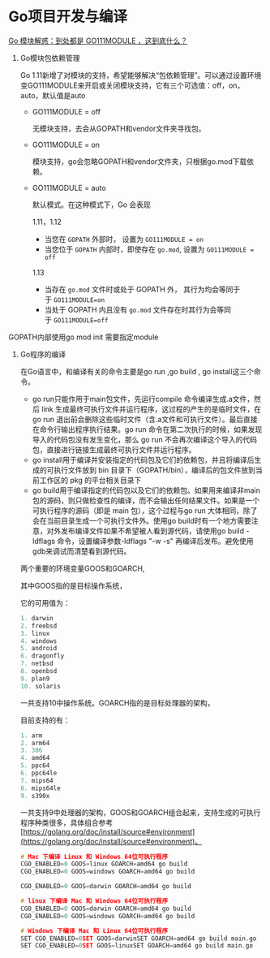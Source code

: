 # Go项目开发与编译

[Go 模块解惑：到处都是 GO111MODULE ，这到底什么？](https://learnku.com/go/t/39086)

1. Go模块包依赖管理

    Go 1.11新增了对模块的支持，希望能够解决“包依赖管理”。可以通过设置环境变GO111MODULE来开启或关闭模块支持，它有三个可选值：off，on，auto，默认值是auto

    - GO111MODULE = off

        无模块支持，去会从GOPATH和vendor文件夹寻找包。

    - GO111MODULE = on

        模块支持，go会忽略GOPATH和vendor文件夹，只根据go.mod下载依赖。

    - GO111MODULE = auto

        默认模式。在这种模式下，Go 会表现

        1.11，1.12

        - 当您在 `GOPATH` 外部时， 设置为 `GO111MODULE = on`
        - 当您位于 `GOPATH` 内部时，即使存在 `go.mod`, 设置为 `GO111MODULE = off`

        1.13

        - 当存在 `go.mod` 文件时或处于 GOPATH 外， 其行为均会等同于于 `GO111MODULE=on`
        - 当处于 GOPATH 内且没有 `go.mod` 文件存在时其行为会等同于 `GO111MODULE=off`

GOPATH内部使用go mod init 需要指定module

1. Go程序的编译

    在Go语言中，和编译有关的命令主要是go run ,go build , go install这三个命令。

    - go run只能作用于main包文件，先运行compile 命令编译生成.a文件，然后 link 生成最终可执行文件并运行程序，这过程的产生的是临时文件，在go run 退出前会删除这些临时文件（含.a文件和可执行文件）。最后直接在命令行输出程序执行结果。go run 命令在第二次执行的时候，如果发现导入的代码包没有发生变化，那么 go run 不会再次编译这个导入的代码包，直接进行链接生成最终可执行文件并运行程序。
    - go install用于编译并安装指定的代码包及它们的依赖包，并且将编译后生成的可执行文件放到 bin 目录下（GOPATH/bin），编译后的包文件放到当前工作区的 pkg 的平台相关目录下
    - go build用于编译指定的代码包以及它们的依赖包。如果用来编译非main包的源码，则只做检查性的编译，而不会输出任何结果文件。如果是一个可执行程序的源码（即是 main 包），这个过程与go run 大体相同，除了会在当前目录生成一个可执行文件外。使用go build时有一个地方需要注意，对外发布编译文件如果不希望被人看到源代码，请使用go build -ldflags 命令，设置编译参数-ldflags "-w -s" 再编译后发布。避免使用gdb来调试而清楚看到源代码。

    两个重要的环境变量GOOS和GOARCH,

    其中GOOS指的是目标操作系统，

    它的可用值为：

    ```c
    1. darwin
    2. freebsd
    3. linux
    4. windows
    5. android
    6. dragonfly
    7. netbsd
    8. openbsd
    9. plan9
    10. solaris
    ```

    一共支持10中操作系统。GOARCH指的是目标处理器的架构，

    目前支持的有：

    ```c
    1. arm
    2. arm64
    3. 386
    4. amd64
    5. ppc64
    6. ppc64le
    7. mips64
    8. mips64le
    9. s390x
    ```

    一共支持9中处理器的架构，GOOS和GOARCH组合起来，支持生成的可执行程序种类很多，具体组合参考[https://golang.org/doc/install/source#environment](https://golang.org/doc/install/source#environment)。

    ```c
    # Mac 下编译 Linux 和 Windows 64位可执行程序
    CGO_ENABLED=0 GOOS=linux GOARCH=amd64 go build 
    CGO_ENABLED=0 GOOS=windows GOARCH=amd64 go build 

    CGO_ENABLED=0 GOOS=darwin GOARCH=amd64 go build 

    # linux 下编译 Mac 和 Windows 64位可执行程序
    CGO_ENABLED=0 GOOS=darwin GOARCH=amd64 go build 
    CGO_ENABLED=0 GOOS=windows GOARCH=amd64 go build 

    # Windows 下编译 Mac 和 Linux 64位可执行程序
    SET CGO_ENABLED=0SET GOOS=darwinSET GOARCH=amd64 go build main.go
    SET CGO_ENABLED=0SET GOOS=linuxSET GOARCH=amd64 go build main.go
    ```